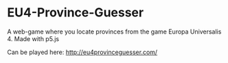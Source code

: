 # EU4-Province-Guesser
A web-game where you locate provinces from the game Europa Universalis 4.
Made with p5.js

Can be played here: http://eu4provinceguesser.com/
